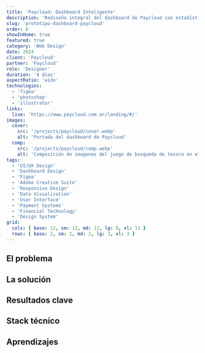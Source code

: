 ```yaml
---
title: 'Paycloud: Dashboard Inteligente'
description: 'Rediseño integral del dashboard de Paycloud con estadísticas en tiempo real, funcionalidades potenciadas por IA y una interfaz moderna que transforma la experiencia de gestión de pagos en línea.'
slug: 'prototipo-dashboard-paycloud'
order: 8
showInHome: true
featured: true
category: 'Web Design'
date: 2024
client: 'Paycloud'
partner: 'Paycloud'
role: 'Designer'
duration: '4 días'
aspectRatio: 'wide'
technologies:
  - 'figma'
  - 'photoshop'
  - 'illustrator'
links:
  live: 'https://www.paycloud.com.ar/landing/#/'
images:
  cover:
    src: '/projects/paycloud/cover.webp'
    alt: 'Portada del dashboard de Paycloud'
  comp:
    src: '/projects/paycloud/comp.webp'
    alt: 'Composición de imagenes del juego de busqueda de tesoro en el laberinto de Las Toninas'
tags:
  - 'UI/UX Design'
  - 'Dashboard Design'
  - 'Figma'
  - 'Adobe Creative Suite'
  - 'Responsive Design'
  - 'Data Visualization'
  - 'User Interface'
  - 'Payment Systems'
  - 'Financial Technology'
  - 'Design System'
grid:
  cols: { base: 12, sm: 12, md: 12, lg: 8, xl: 11 }
  rows: { base: 2, sm: 2, md: 2, lg: 3, xl: 3 }
---
```


## El problema

## La solución

## Resultados clave

## Stack técnico

## Aprendizajes
